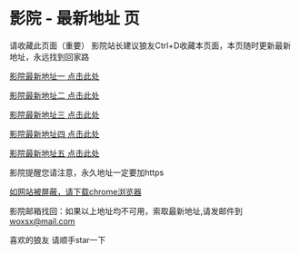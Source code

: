 # 影院 - 最新地址 页

请收藏此页面（重要）
影院站长建议狼友Ctrl+D收藏本页面，本页随时更新最新地址，永远找到回家路

[影院最新地址一 点击此处](https://5gfk.sbs/) 

[影院最新地址二 点击此处](https://5gkw.sbs/) 

[影院最新地址三 点击此处](https://hg5g.sbs/) 

[影院最新地址四 点击此处](https://5gkw.sbs/) 

[影院最新地址五 点击此处](https://5gfk.sbs/) 

影院提醒您请注意，永久地址一定要加https

[如网站被屏蔽，请下载chrome浏览器](https://8xe23.com/chrome_93.0.4577.82.apk) 

影院邮箱找回：如果以上地址均不可用，索取最新地址,请发邮件到 woxsx@mail.com

喜欢的狼友 请顺手star一下
